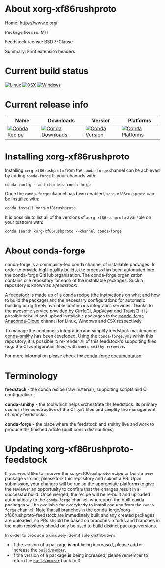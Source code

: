 About xorg-xf86rushproto
========================

Home: https://www.x.org/

Package license: MIT

Feedstock license: BSD 3-Clause

Summary: Print extension headers



Current build status
====================

[![Linux](https://img.shields.io/circleci/project/github/conda-forge/xorg-xf86rushproto-feedstock/master.svg?label=Linux)](https://circleci.com/gh/conda-forge/xorg-xf86rushproto-feedstock)
[![OSX](https://img.shields.io/travis/conda-forge/xorg-xf86rushproto-feedstock/master.svg?label=macOS)](https://travis-ci.org/conda-forge/xorg-xf86rushproto-feedstock)
[![Windows](https://img.shields.io/appveyor/ci/conda-forge/xorg-xf86rushproto-feedstock/master.svg?label=Windows)](https://ci.appveyor.com/project/conda-forge/xorg-xf86rushproto-feedstock/branch/master)

Current release info
====================

| Name | Downloads | Version | Platforms |
| --- | --- | --- | --- |
| [![Conda Recipe](https://img.shields.io/badge/recipe-xorg--xf86rushproto-green.svg)](https://anaconda.org/conda-forge/xorg-xf86rushproto) | [![Conda Downloads](https://img.shields.io/conda/dn/conda-forge/xorg-xf86rushproto.svg)](https://anaconda.org/conda-forge/xorg-xf86rushproto) | [![Conda Version](https://img.shields.io/conda/vn/conda-forge/xorg-xf86rushproto.svg)](https://anaconda.org/conda-forge/xorg-xf86rushproto) | [![Conda Platforms](https://img.shields.io/conda/pn/conda-forge/xorg-xf86rushproto.svg)](https://anaconda.org/conda-forge/xorg-xf86rushproto) |

Installing xorg-xf86rushproto
=============================

Installing `xorg-xf86rushproto` from the `conda-forge` channel can be achieved by adding `conda-forge` to your channels with:

```
conda config --add channels conda-forge
```

Once the `conda-forge` channel has been enabled, `xorg-xf86rushproto` can be installed with:

```
conda install xorg-xf86rushproto
```

It is possible to list all of the versions of `xorg-xf86rushproto` available on your platform with:

```
conda search xorg-xf86rushproto --channel conda-forge
```


About conda-forge
=================

conda-forge is a community-led conda channel of installable packages.
In order to provide high-quality builds, the process has been automated into the
conda-forge GitHub organization. The conda-forge organization contains one repository
for each of the installable packages. Such a repository is known as a *feedstock*.

A feedstock is made up of a conda recipe (the instructions on what and how to build
the package) and the necessary configurations for automatic building using freely
available continuous integration services. Thanks to the awesome service provided by
[CircleCI](https://circleci.com/), [AppVeyor](https://www.appveyor.com/)
and [TravisCI](https://travis-ci.org/) it is possible to build and upload installable
packages to the [conda-forge](https://anaconda.org/conda-forge)
[Anaconda-Cloud](https://anaconda.org/) channel for Linux, Windows and OSX respectively.

To manage the continuous integration and simplify feedstock maintenance
[conda-smithy](https://github.com/conda-forge/conda-smithy) has been developed.
Using the ``conda-forge.yml`` within this repository, it is possible to re-render all of
this feedstock's supporting files (e.g. the CI configuration files) with ``conda smithy rerender``.

For more information please check the [conda-forge documentation](https://conda-forge.org/docs/).

Terminology
===========

**feedstock** - the conda recipe (raw material), supporting scripts and CI configuration.

**conda-smithy** - the tool which helps orchestrate the feedstock.
                   Its primary use is in the construction of the CI ``.yml`` files
                   and simplify the management of *many* feedstocks.

**conda-forge** - the place where the feedstock and smithy live and work to
                  produce the finished article (built conda distributions)


Updating xorg-xf86rushproto-feedstock
=====================================

If you would like to improve the xorg-xf86rushproto recipe or build a new
package version, please fork this repository and submit a PR. Upon submission,
your changes will be run on the appropriate platforms to give the reviewer an
opportunity to confirm that the changes result in a successful build. Once
merged, the recipe will be re-built and uploaded automatically to the
`conda-forge` channel, whereupon the built conda packages will be available for
everybody to install and use from the `conda-forge` channel.
Note that all branches in the conda-forge/xorg-xf86rushproto-feedstock are
immediately built and any created packages are uploaded, so PRs should be based
on branches in forks and branches in the main repository should only be used to
build distinct package versions.

In order to produce a uniquely identifiable distribution:
 * If the version of a package **is not** being increased, please add or increase
   the [``build/number``](https://conda.io/docs/user-guide/tasks/build-packages/define-metadata.html#build-number-and-string).
 * If the version of a package **is** being increased, please remember to return
   the [``build/number``](https://conda.io/docs/user-guide/tasks/build-packages/define-metadata.html#build-number-and-string)
   back to 0.
